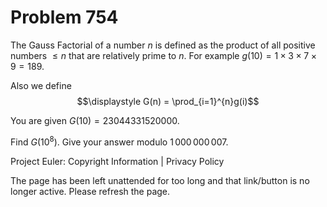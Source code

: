 #   Problem 754

   The Gauss Factorial of a number $n$ is defined as the product of all
   positive numbers $\leq n$ that are relatively prime to $n$. For example
   $g(10)=1\times 3\times 7\times 9 = 189$.

   Also we define $$\displaystyle G(n) = \prod_{i=1}^{n}g(i)$$

   You are given $G(10) = 23044331520000$.

   Find $G(10^8)$. Give your answer modulo $1\,000\,000\,007$.

   Project Euler: Copyright Information | Privacy Policy

   The page has been left unattended for too long and that link/button is no
   longer active. Please refresh the page.
